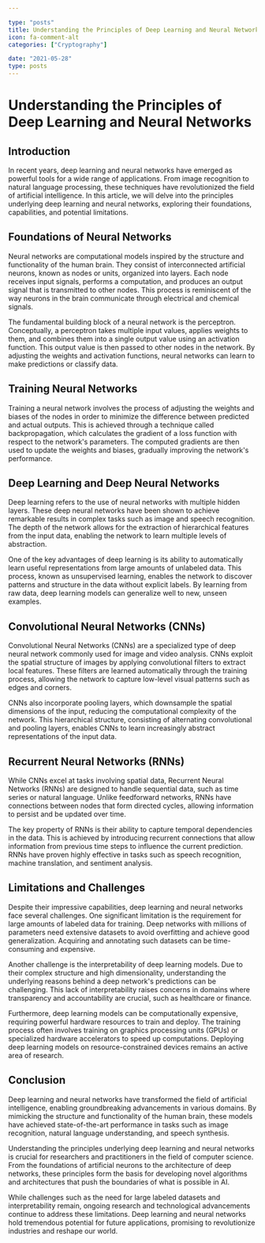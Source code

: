 ```yaml
---

type: "posts"
title: Understanding the Principles of Deep Learning and Neural Networks
icon: fa-comment-alt
categories: ["Cryptography"]

date: "2021-05-28"
type: posts
---
```





# Understanding the Principles of Deep Learning and Neural Networks

## Introduction
In recent years, deep learning and neural networks have emerged as powerful tools for a wide range of applications. From image recognition to natural language processing, these techniques have revolutionized the field of artificial intelligence. In this article, we will delve into the principles underlying deep learning and neural networks, exploring their foundations, capabilities, and potential limitations.

## Foundations of Neural Networks
Neural networks are computational models inspired by the structure and functionality of the human brain. They consist of interconnected artificial neurons, known as nodes or units, organized into layers. Each node receives input signals, performs a computation, and produces an output signal that is transmitted to other nodes. This process is reminiscent of the way neurons in the brain communicate through electrical and chemical signals.

The fundamental building block of a neural network is the perceptron. Conceptually, a perceptron takes multiple input values, applies weights to them, and combines them into a single output value using an activation function. This output value is then passed to other nodes in the network. By adjusting the weights and activation functions, neural networks can learn to make predictions or classify data.

## Training Neural Networks
Training a neural network involves the process of adjusting the weights and biases of the nodes in order to minimize the difference between predicted and actual outputs. This is achieved through a technique called backpropagation, which calculates the gradient of a loss function with respect to the network's parameters. The computed gradients are then used to update the weights and biases, gradually improving the network's performance.

## Deep Learning and Deep Neural Networks
Deep learning refers to the use of neural networks with multiple hidden layers. These deep neural networks have been shown to achieve remarkable results in complex tasks such as image and speech recognition. The depth of the network allows for the extraction of hierarchical features from the input data, enabling the network to learn multiple levels of abstraction.

One of the key advantages of deep learning is its ability to automatically learn useful representations from large amounts of unlabeled data. This process, known as unsupervised learning, enables the network to discover patterns and structure in the data without explicit labels. By learning from raw data, deep learning models can generalize well to new, unseen examples.

## Convolutional Neural Networks (CNNs)
Convolutional Neural Networks (CNNs) are a specialized type of deep neural network commonly used for image and video analysis. CNNs exploit the spatial structure of images by applying convolutional filters to extract local features. These filters are learned automatically through the training process, allowing the network to capture low-level visual patterns such as edges and corners.

CNNs also incorporate pooling layers, which downsample the spatial dimensions of the input, reducing the computational complexity of the network. This hierarchical structure, consisting of alternating convolutional and pooling layers, enables CNNs to learn increasingly abstract representations of the input data.

## Recurrent Neural Networks (RNNs)
While CNNs excel at tasks involving spatial data, Recurrent Neural Networks (RNNs) are designed to handle sequential data, such as time series or natural language. Unlike feedforward networks, RNNs have connections between nodes that form directed cycles, allowing information to persist and be updated over time.

The key property of RNNs is their ability to capture temporal dependencies in the data. This is achieved by introducing recurrent connections that allow information from previous time steps to influence the current prediction. RNNs have proven highly effective in tasks such as speech recognition, machine translation, and sentiment analysis.

## Limitations and Challenges
Despite their impressive capabilities, deep learning and neural networks face several challenges. One significant limitation is the requirement for large amounts of labeled data for training. Deep networks with millions of parameters need extensive datasets to avoid overfitting and achieve good generalization. Acquiring and annotating such datasets can be time-consuming and expensive.

Another challenge is the interpretability of deep learning models. Due to their complex structure and high dimensionality, understanding the underlying reasons behind a deep network's predictions can be challenging. This lack of interpretability raises concerns in domains where transparency and accountability are crucial, such as healthcare or finance.

Furthermore, deep learning models can be computationally expensive, requiring powerful hardware resources to train and deploy. The training process often involves training on graphics processing units (GPUs) or specialized hardware accelerators to speed up computations. Deploying deep learning models on resource-constrained devices remains an active area of research.

## Conclusion
Deep learning and neural networks have transformed the field of artificial intelligence, enabling groundbreaking advancements in various domains. By mimicking the structure and functionality of the human brain, these models have achieved state-of-the-art performance in tasks such as image recognition, natural language understanding, and speech synthesis.

Understanding the principles underlying deep learning and neural networks is crucial for researchers and practitioners in the field of computer science. From the foundations of artificial neurons to the architecture of deep networks, these principles form the basis for developing novel algorithms and architectures that push the boundaries of what is possible in AI.

While challenges such as the need for large labeled datasets and interpretability remain, ongoing research and technological advancements continue to address these limitations. Deep learning and neural networks hold tremendous potential for future applications, promising to revolutionize industries and reshape our world.